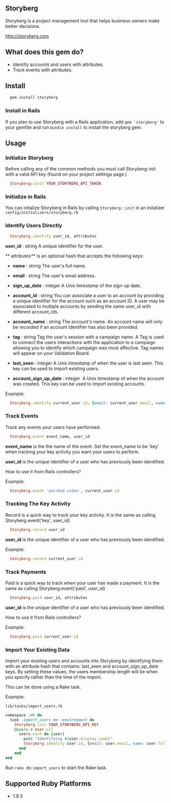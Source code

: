 ## Storyberg

Storyberg is a project management tool that helps business owners make better decisions.

http://storyberg.com

## What does this gem do?

- Identify accounts and users with attributes.
- Track events with attributes.

## Install

```ruby
  gem install storyberg
```
### Install in Rails
If you plan to use Storyberg with a Rails application, add `gem 'storyberg'` to your gemfile and run `bundle install` to install the storyberg gem.

## Usage

### Initialize Storyberg

  Before calling any of the common methods you must call Storyberg::init with a valid API key (found on your project settings page.)

```ruby
  Storyberg::init YOUR_STORYBERG_API_TOKEN
```
### Initialize in Rails
You can initalize Storyberg in Rails by calling `Storyberg::init` in an initalizer `config/initializers/storyberg.rb`

### Identify Users Directly

```ruby
  Storyberg.identify user_id, attributes
```

**user_id** : string
    A unique identifier for the user.

** attributes** is an optional hash that accepts the following keys:

* **name** : string
    The user's full name.

* **email** : string
    The user's email address.
    
* **sign_up_date** : integer
    A Unix timestamp of the sign-up date.
  
* **account_id** : string
    You can associate a user to an account by providing a unique identifier for the account such as an account ID. A user may be associated to multiple accounts by sending the same user_id with different account_ids.

* **account_name** : string
    The account's name. An account name will only be recorded if an account identifier has also been provided.
    
* **tag** : string
    Tag the user's session with a campaign name. A Tag is used to connect the users interactions with the application to a campaign allowing you to identify which campaign was most affective. Tag names will appear on your Validation Board.
    
* **last_seen** : integer
    A Unix timestamp of when the user is last seen. This key can be used to import existing users.
    
* **account_sign_up_date** : integer 
    A Unix timestamp of when the account was created. This key can be used to import existing accounts.
    
Example:
  
```ruby
  Storyberg.identify current_user.id, {email: current_user.email, name: current_user.full_name, sign_up_date: current_user.created_at.to_i}
```
  
### Track Events

  Track any events your users have performed.

```ruby
  Storyberg.event event_name, user_id
```
**event_name** is the the name of the event. Set the event_name to be 'key' when tracking your key activity you want your users to perform.
  
**user_id** is the unique identifier of a user who has previously been identified.
  
How to use it from Rails controllers?

Example:
```ruby
  Storyberg.event 'watched video', current_user.id
```
### Tracking The Key Activity 

  Record is a quick way to track your key activity. It is the same as calling Storyberg.event('key', user_id)

```ruby
  Storyberg.record user_id
```
**user_id** is the unique identifier of a user who has previously been identified.

Example:
```ruby
  Storyberg.record current_user.id
```


### Track Payments 

  Paid is a quick way to track when your user has made a payment. It is the same as calling Storyberg.event('paid', user_id)

```ruby
  Storyberg.paid user_id, attributes
```
  
**user_id** is the unique identifier of a user who has previously been identified.
  
How to use it from Rails controllers?

Example:
```ruby
  Storyberg.paid current_user.id
```
  
### Import Your Existing Data
  
Import your existing users and accounts into Storyberg by identifying them with an attribute hash that contains: last_seen and account_sign_up_date keys. By setting these values, the users membership length will be when you specify rather than the time of the import. 

This can be done using a Rake task.
  
Example:

`lib/tasks/import_users.rb`
  
```ruby
namespace :db do
  task :import_users => :environment do
    Storyberg.init YOUR_STORYBERG_API_KEY
    @users = User.all
      users.each do |user|
        puts "Identifying #{user.display_name}"
        Storyberg.identify user.id, {email: user.email, name: user.full_name, sign_up_date: user.created_at.to_i, last_seen: user.created_at.to_i}
      end
    end
end
```

Run `rake db:import_users` to start the Rake task.
  
## Supported Ruby Platforms
  
- 1.9.3
